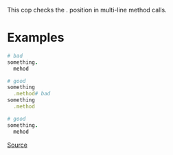 
This cop checks the . position in multi-line method calls.

# Examples

```ruby
# bad
something.
  mehod

# good
something
  .method# bad
something
  .method

# good
something.
  mehod
```

[Source](http://www.rubydoc.info/gems/rubocop/RuboCop/Cop/Layout/DotPosition)